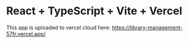 # React + TypeScript + Vite + Vercel

This app is uploaded to vercel cloud here: https://library-management-57fr.vercel.app/
